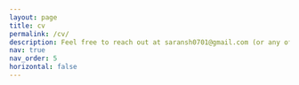 ```yaml
---
layout: page
title: cv
permalink: /cv/
description: Feel free to reach out at saransh0701@gmail.com (or any of my socials) for the latest copy of my CV!
nav: true
nav_order: 5
horizontal: false
---
```

